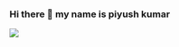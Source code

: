 ### Hi there 👋 my name is piyush kumar

<!--
**piyush2040/piyush2040** is a ✨ _special_ ✨ repository because its `README.md` (this file) appears on your GitHub profile.

Here are some ideas to get you started:

- 🔭 I’m currently working on ...
- 🌱 I’m currently learning ...
- 👯 I’m looking to collaborate on ...
- 🤔 I’m looking for help with ...
- 💬 Ask me about ...
- 📫 How to reach me: ...
- 😄 Pronouns: ...
- ⚡ Fun fact: ...
-->
<img src="https://github-readme-stats.vercel.app/api?username=piyush2040&&show_icons=true&title_color=ffffff&icon_color=bb2acf&text_color=daf7dc&bg_color=151515">





